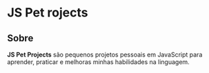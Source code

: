 # JS Pet rojects

## Sobre

**JS Pet Projects** são pequenos projetos pessoais em JavaScript para aprender, praticar e melhoras minhas habilidades na linguagem.
